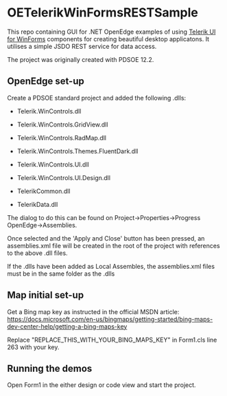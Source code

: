 # OETelerikWinFormsRESTSample

 This repo containing GUI for .NET OpenEdge examples of using [Telerik UI for WinForms](https://www.telerik.com/products/winforms.aspx) components for creating beautiful desktop applicatons.
 It utilises a simple JSDO REST service for data access. 

 The project was originally created with PDSOE 12.2.


## OpenEdge set-up

 Create a PDSOE standard project and added the following .dlls:

 * Telerik.WinControls.dll

 * Telerik.WinControls.GridView.dll
 
 * Telerik.WinControls.RadMap.dll
 
 * Telerik.WinControls.Themes.FluentDark.dll
 
 * Telerik.WinControls.UI.dll
 
 * Telerik.WinControls.UI.Design.dll
 
 * TelerikCommon.dll
 
 * TelerikData.dll

 The dialog to do this can be found on Project->Properties->Progress OpenEdge->Assemblies.

 Once selected and the 'Apply and Close' button has been pressed, an assemblies.xml file will be created in the root of the project with references to the above .dll files.

 If the .dlls have been added as Local Assembles, the assemblies.xml files must be in the same folder as the .dlls

## Map initial set-up

 Get a Bing map key as instructed in the official MSDN article: https://docs.microsoft.com/en-us/bingmaps/getting-started/bing-maps-dev-center-help/getting-a-bing-maps-key
 
 Replace "REPLACE_THIS_WITH_YOUR_BING_MAPS_KEY" in Form1.cls line 263 with your key. 

## Running the demos

 Open Form1 in the either design or code view and start the project.
